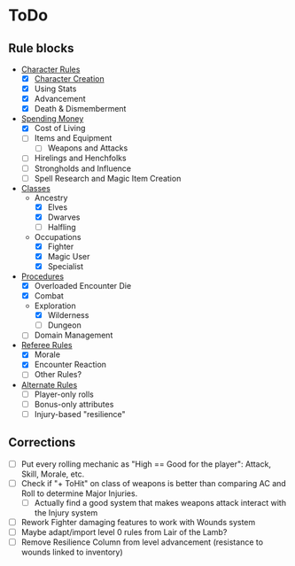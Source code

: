 # ToDo

## Rule blocks

- [Character Rules](rules/player-rules.md)
  - [x] [Character Creation](rules/character-creation.md)
  - [x] Using Stats
  - [x] Advancement
  - [x] Death & Dismemberment
- [Spending Money](rules/equipment-wealth.md)
  - [x] Cost of Living
  - [ ] Items and Equipment
    - [ ] Weapons and Attacks
  - [ ] Hirelings and Henchfolks
  - [ ] Strongholds and Influence
  - [ ] Spell Research and Magic Item Creation
- [Classes](rules/class-templates.md)
  - Ancestry
    - [x] Elves
    - [x] Dwarves
    - [ ] Halfling
  - Occupations
    - [x] Fighter
    - [x] Magic User
    - [x] Specialist
- [Procedures](rules/turn-based-procedures.md)
  - [x] Overloaded Encounter Die
  - [x] Combat
  - Exploration
    - [x] Wilderness
    - [ ] Dungeon
  - [ ] Domain Management
- [Referee Rules](rules/referee-rules.md)
  - [x] Morale
  - [x] Encounter Reaction
  - [ ] Other Rules?
- [Alternate Rules](rules/alternate-rules.md)
  - [ ] Player-only rolls
  - [ ] Bonus-only attributes
  - [ ] Injury-based "resilience"

## Corrections

- [ ] Put every rolling mechanic as "High == Good for the player": Attack, Skill, Morale, etc.
- [ ] Check if "+ ToHit" on class of weapons is better than comparing AC and Roll to determine Major Injuries.
  - [ ] Actually find a good system that makes weapons attack interact with the Injury system
- [ ] Rework Fighter damaging features to work with Wounds system
- [ ] Maybe adapt/import level 0 rules from Lair of the Lamb?
- [ ] Remove Resilience Column from level advancement (resistance to wounds linked to inventory)
